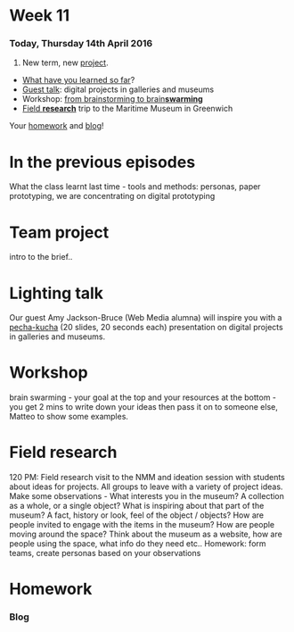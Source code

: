 # Week 11

### Today, Thursday 14th April 2016

1. New term, new [project](#team-project).
* [What have you learned so far](#in-the-previous-episodes)?
* [Guest talk](#lighting-talk): digital projects in galleries and museums
* Workshop: [from brainstorming to brain**swarming**](#workshop)
* [Field **research**](#field-research) trip to the Maritime Museum in Greenwich

Your [homework](#homework) and [blog](#blog)!


# In the previous episodes

What the class learnt last time - tools and methods: personas, paper prototyping, we are concentrating on digital prototyping

<!-- 
- [ ] **Being professional**: if you say YES and then can't make it, you need to update me. Best if you do it in writing (by email), so that we don't forget. 

	When it's in your **calendar**, it means that you have a **commitment** to other people. The point is not whether we use this or that tool, the point is that you need to take **responsibility** for your commitments. 

	This stuff can make or break your **reputation**. It boils down to the question: *Can I trust him/her*? If I can't be sure that you will turn up, then the answer is no. 
	
	See Ramit's video about the invisible consequences of a bad reputation. 

-->

# Team project

 intro to the brief..


# Lighting talk

Our guest Amy Jackson-Bruce (Web Media alumna) will inspire you with a [pecha-kucha](http://www.pechakucha.org/) (20 slides, 20 seconds each) presentation on digital projects in galleries and museums.


# Workshop

brain swarming - your goal at the top and your resources at the bottom - you get 2 mins to write down your ideas then pass it on to someone else, Matteo to show some examples.


# Field research


120 PM: Field research visit to the NMM and ideation session with students about ideas for projects. All groups to leave with a variety of project ideas. Make some observations - What interests you in the museum? A collection as a whole, or a single object? What is inspiring about that part of the museum? A fact, history or look, feel of the object / objects? How are people invited to engage with the items in the museum? How are people moving around the space? Think about the museum as a website, how are people using the space, what info do they need etc..
Homework: form teams, create personas based on your observations








	
	
# Homework

### Blog	